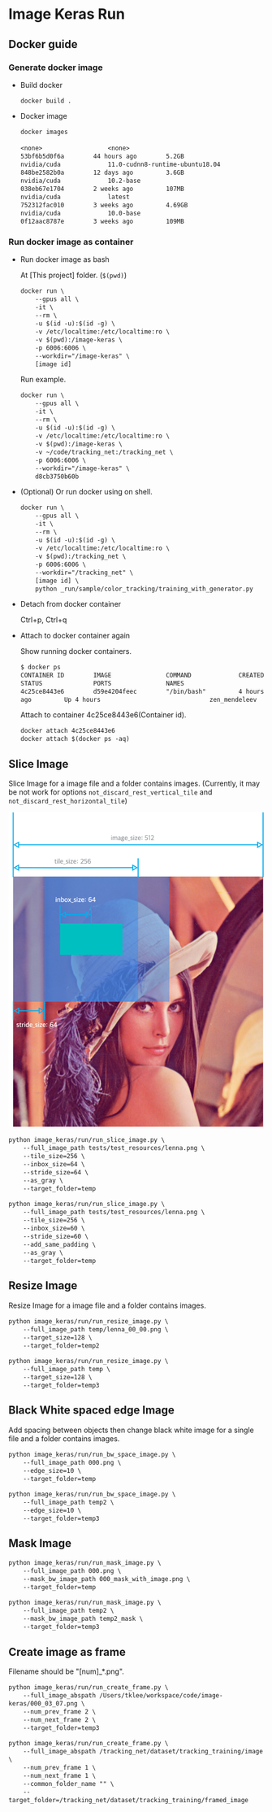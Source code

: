 # Image Keras Run

## Docker guide

### Generate docker image

* Build docker

    ```shell
    docker build .
    ```

* Docker image

    ```shell
    docker images

    <none>                  <none>                            53bf6b5d0f6a        44 hours ago        5.2GB
    nvidia/cuda             11.0-cudnn8-runtime-ubuntu18.04   848be2582b0a        12 days ago         3.6GB
    nvidia/cuda             10.2-base                         038eb67e1704        2 weeks ago         107MB
    nvidia/cuda             latest                            752312fac010        3 weeks ago         4.69GB
    nvidia/cuda             10.0-base                         0f12aac8787e        3 weeks ago         109MB
    ```

### Run docker image as container

* Run docker image as bash

    At [This project] folder. (`$(pwd)`)

    ```shell
    docker run \
        --gpus all \
        -it \
        --rm \
        -u $(id -u):$(id -g) \
        -v /etc/localtime:/etc/localtime:ro \
        -v $(pwd):/image-keras \
        -p 6006:6006 \
        --workdir="/image-keras" \
        [image id]
    ```

    Run example.

    ```shell
    docker run \
        --gpus all \
        -it \
        --rm \
        -u $(id -u):$(id -g) \
        -v /etc/localtime:/etc/localtime:ro \
        -v $(pwd):/image-keras \
        -v ~/code/tracking_net:/tracking_net \
        -p 6006:6006 \
        --workdir="/image-keras" \
        d8cb3750b60b
    ```

* (Optional) Or run docker using on shell.

    ```shell
    docker run \
        --gpus all \
        -it \
        --rm \
        -u $(id -u):$(id -g) \
        -v /etc/localtime:/etc/localtime:ro \
        -v $(pwd):/tracking_net \
        -p 6006:6006 \
        --workdir="/tracking_net" \
        [image id] \
        python _run/sample/color_tracking/training_with_generator.py
    ```

* Detach from docker container

    Ctrl+p, Ctrl+q

* Attach to docker container again

    Show running docker containers.

    ```shell
    $ docker ps
    CONTAINER ID        IMAGE               COMMAND             CREATED             STATUS              PORTS               NAMES
    4c25ce8443e6        d59e4204feec        "/bin/bash"         4 hours ago         Up 4 hours                              zen_mendeleev
    ```

    Attach to container 4c25ce8443e6(Container id).

    ```shell
    docker attach 4c25ce8443e6
    docker attach $(docker ps -aq)
    ```

## Slice Image

Slice Image for a image file and a folder contains images.
(Currently, it may be not work for options `not_discard_rest_vertical_tile` and `not_discard_rest_horizontal_tile`)

![Slice Image Size Guide](../../doc/slice_image_guide.png)

```shell
python image_keras/run/run_slice_image.py \
    --full_image_path tests/test_resources/lenna.png \
    --tile_size=256 \
    --inbox_size=64 \
    --stride_size=64 \
    --as_gray \
    --target_folder=temp
```

```shell
python image_keras/run/run_slice_image.py \
    --full_image_path tests/test_resources/lenna.png \
    --tile_size=256 \
    --inbox_size=60 \
    --stride_size=60 \
    --add_same_padding \
    --as_gray \
    --target_folder=temp
```

## Resize Image

Resize Image for a image file and a folder contains images.

```shell
python image_keras/run/run_resize_image.py \
    --full_image_path temp/lenna_00_00.png \
    --target_size=128 \
    --target_folder=temp2
```

```shell
python image_keras/run/run_resize_image.py \
    --full_image_path temp \
    --target_size=128 \
    --target_folder=temp3
```

## Black White spaced edge Image

Add spacing between objects then change black white image for a single file and a folder contains images.

```shell
python image_keras/run/run_bw_space_image.py \
    --full_image_path 000.png \
    --edge_size=10 \
    --target_folder=temp
```

```shell
python image_keras/run/run_bw_space_image.py \
    --full_image_path temp2 \
    --edge_size=10 \
    --target_folder=temp3
```

## Mask Image

```shell
python image_keras/run/run_mask_image.py \
    --full_image_path 000.png \
    --mask_bw_image_path 000_mask_with_image.png \
    --target_folder=temp
```

```shell
python image_keras/run/run_mask_image.py \
    --full_image_path temp2 \
    --mask_bw_image_path temp2_mask \
    --target_folder=temp3
```

## Create image as frame

Filename should be "[num]_*.png".

```shell
python image_keras/run/run_create_frame.py \
    --full_image_abspath /Users/tklee/workspace/code/image-keras/000_03_07.png \
    --num_prev_frame 2 \
    --num_next_frame 2 \
    --target_folder=temp3
```

```shell
python image_keras/run/run_create_frame.py \
    --full_image_abspath /tracking_net/dataset/tracking_training/image \
    --num_prev_frame 1 \
    --num_next_frame 1 \
    --common_folder_name "" \
    --target_folder=/tracking_net/dataset/tracking_training/framed_image
```
